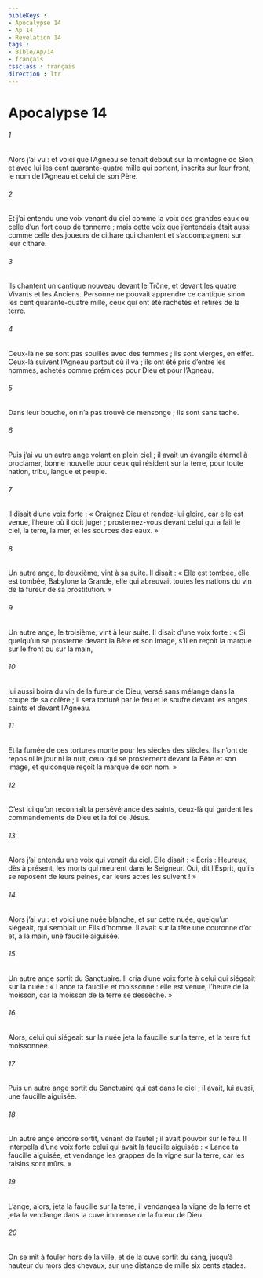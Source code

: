 ```yaml
---
bibleKeys : 
- Apocalypse 14
- Ap 14
- Revelation 14
tags : 
- Bible/Ap/14
- français
cssclass : français
direction : ltr
---
```


# Apocalypse 14

###### 1
Alors j’ai vu : et voici que l’Agneau se tenait debout sur la montagne de Sion, et avec lui les cent quarante-quatre mille qui portent, inscrits sur leur front, le nom de l’Agneau et celui de son Père.
###### 2
Et j’ai entendu une voix venant du ciel comme la voix des grandes eaux ou celle d’un fort coup de tonnerre ; mais cette voix que j’entendais était aussi comme celle des joueurs de cithare qui chantent et s’accompagnent sur leur cithare.
###### 3
Ils chantent un cantique nouveau devant le Trône, et devant les quatre Vivants et les Anciens. Personne ne pouvait apprendre ce cantique sinon les cent quarante-quatre mille, ceux qui ont été rachetés et retirés de la terre.
###### 4
Ceux-là ne se sont pas souillés avec des femmes ;
ils sont vierges, en effet.
Ceux-là suivent l’Agneau partout où il va ;
ils ont été pris d’entre les hommes,
achetés comme prémices pour Dieu et pour l’Agneau.
###### 5
Dans leur bouche, on n’a pas trouvé de mensonge ;
ils sont sans tache.
###### 6
Puis j’ai vu un autre ange volant en plein ciel ; il avait un évangile éternel à proclamer, bonne nouvelle pour ceux qui résident sur la terre, pour toute nation, tribu, langue et peuple.
###### 7
Il disait d’une voix forte :
« Craignez Dieu et rendez-lui gloire,
car elle est venue, l’heure où il doit juger ;
prosternez-vous devant celui qui a fait le ciel,
la terre, la mer, et les sources des eaux. »
###### 8
Un autre ange, le deuxième, vint à sa suite. Il disait :
« Elle est tombée, elle est tombée, Babylone la Grande,
elle qui abreuvait toutes les nations
du vin de la fureur de sa prostitution. »
###### 9
Un autre ange, le troisième, vint à leur suite. Il disait d’une voix forte :
« Si quelqu’un se prosterne devant la Bête et son image,
s’il en reçoit la marque sur le front ou sur la main,
###### 10
lui aussi boira du vin de la fureur de Dieu,
versé sans mélange dans la coupe de sa colère ;
il sera torturé par le feu et le soufre
devant les anges saints et devant l’Agneau.
###### 11
Et la fumée de ces tortures
monte pour les siècles des siècles.
Ils n’ont de repos ni le jour ni la nuit,
ceux qui se prosternent devant la Bête et son image,
et quiconque reçoit la marque de son nom. »
###### 12
C’est ici qu’on reconnaît la persévérance des saints, ceux-là qui gardent les commandements de Dieu et la foi de Jésus.
###### 13
Alors j’ai entendu une voix qui venait du ciel. Elle disait :
« Écris :
Heureux, dès à présent,
les morts qui meurent dans le Seigneur.
Oui, dit l’Esprit,
qu’ils se reposent de leurs peines,
car leurs actes les suivent ! »
###### 14
Alors j’ai vu : et voici une nuée blanche, et sur cette nuée, quelqu’un siégeait, qui semblait un Fils d’homme. Il avait sur la tête une couronne d’or et, à la main, une faucille aiguisée.
###### 15
Un autre ange sortit du Sanctuaire. Il cria d’une voix forte à celui qui siégeait sur la nuée :
« Lance ta faucille et moissonne :
elle est venue, l’heure de la moisson,
car la moisson de la terre se dessèche. »
###### 16
Alors, celui qui siégeait sur la nuée jeta la faucille sur la terre, et la terre fut moissonnée.
###### 17
Puis un autre ange sortit du Sanctuaire qui est dans le ciel ; il avait, lui aussi, une faucille aiguisée.
###### 18
Un autre ange encore sortit, venant de l’autel ; il avait pouvoir sur le feu. Il interpella d’une voix forte celui qui avait la faucille aiguisée : « Lance ta faucille aiguisée, et vendange les grappes de la vigne sur la terre, car les raisins sont mûrs. »
###### 19
L’ange, alors, jeta la faucille sur la terre, il vendangea la vigne de la terre et jeta la vendange dans la cuve immense de la fureur de Dieu.
###### 20
On se mit à fouler hors de la ville, et de la cuve sortit du sang, jusqu’à hauteur du mors des chevaux, sur une distance de mille six cents stades.
